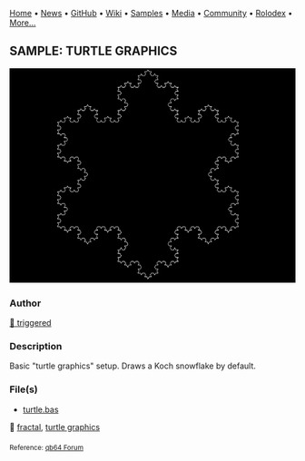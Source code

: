 [Home](https://qb64.com) • [News](../../news.md) • [GitHub](../../github.md) • [Wiki](../../wiki.md) • [Samples](../../samples.md) • [Media](../../media.md) • [Community](../../community.md) • [Rolodex](../../rolodex.md) • [More...](../../more.md)

## SAMPLE: TURTLE GRAPHICS

![turtle.png](img/turtle.png)

### Author

[🐝 triggered](../triggered.md) 

### Description

Basic "turtle graphics" setup. Draws a Koch snowflake by default.

### File(s)

* [turtle.bas](src/turtle.bas)

🔗 [fractal](../fractal.md), [turtle graphics](../turtle-graphics.md)


<sub>Reference: [qb64 Forum](https://qb64phoenix.com/forum/showthread.php?tid=512) </sub>
